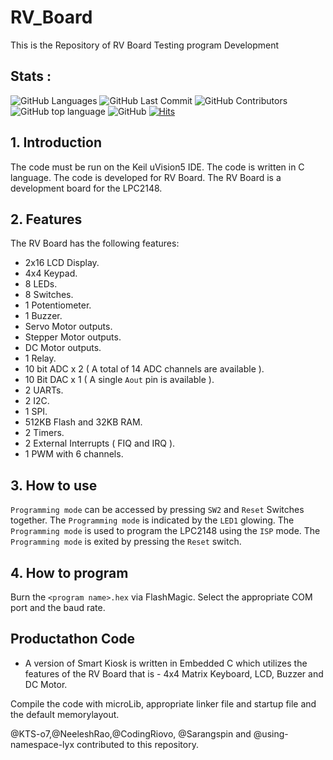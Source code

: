 # RV_Board

This is the Repository of RV Board Testing program Development
## Stats :
![GitHub Languages](https://img.shields.io/github/languages/count/KTS-o7/RV_Board)
![GitHub Last Commit](https://img.shields.io/github/last-commit/KTS-o7/RV_Board)
![GitHub Contributors](https://img.shields.io/github/contributors/KTS-o7/RV_Board)
![GitHub top language](https://img.shields.io/github/languages/top/KTS-o7/RV_Board)
![GitHub](https://img.shields.io/github/license/KTS-o7/RV_Board)
[![Hits](https://hits.seeyoufarm.com/api/count/incr/badge.svg?url=https%3A%2F%2Fgithub.com%2FKTS-o7%2FRV_Board&count_bg=%2379C83D&title_bg=%23555555&icon=&icon_color=%23E7E7E7&title=hits&edge_flat=false)](https://hits.seeyoufarm.com)

## 1. Introduction

The code must be run on the Keil uVision5 IDE. The code is written in C language. The code is developed for RV Board. The RV Board is a development board for the LPC2148.

## 2. Features

The RV Board has the following features:

- 2x16 LCD Display.
- 4x4 Keypad.
- 8 LEDs.
- 8 Switches.
- 1 Potentiometer.
- 1 Buzzer.
- Servo Motor outputs.
- Stepper Motor outputs.
- DC Motor outputs.
- 1 Relay.
- 10 bit ADC x 2 ( A total of 14 ADC channels are available ).
- 10 Bit DAC x 1 ( A single `Aout` pin is available ).
- 2 UARTs.
- 2 I2C.
- 1 SPI.
- 512KB Flash and 32KB RAM.
- 2 Timers.
- 2 External Interrupts ( FIQ and IRQ ).
- 1 PWM with 6 channels.

## 3. How to use

`Programming mode` can be accessed by pressing `SW2` and `Reset` Switches together. The `Programming mode` is indicated by the `LED1` glowing. The `Programming mode` is used to program the LPC2148 using the `ISP` mode. The `Programming mode` is exited by pressing the `Reset` switch.

## 4. How to program

Burn the `<program name>.hex` via FlashMagic.
Select the appropriate COM port and the baud rate.

## Productathon Code

- A version of Smart Kiosk is written in Embedded C which utilizes the features of the RV Board that is - 4x4 Matrix Keyboard, LCD, Buzzer and DC Motor.

Compile the code with microLib, appropriate linker file and startup file and the default memorylayout.

@KTS-o7,@NeeleshRao,@CodingRiovo, @Sarangspin and @using-namespace-lyx contributed to this repository.
